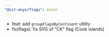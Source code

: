 ```yaml
---
"@sit-onyx/flags": minor
---
```


- feat: add `groupFlagsByContinent` utility
- fix(flags): fix SVG of "CK" flag (Cook islands)
